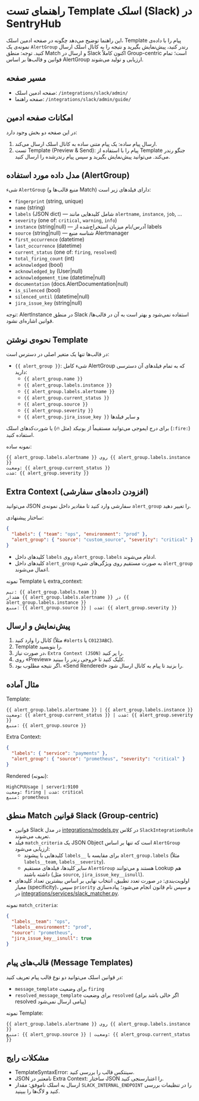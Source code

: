 # راهنمای تست Template اسلک (Slack) در SentryHub

این راهنما توضیح می‌دهد چگونه در صفحه ادمین اسلک، Template پیام را با داده‌ی نمونه‌ی یک `AlertGroup` رندر کنید، پیش‌نمایش بگیرید و نتیجه را به کانال اسلک ارسال کنید.
توجه: منطق Match و ارسال در Slack اکنون کاملاً Group-centric است؛ تمام قوانین و قالب‌ها بر اساس AlertGroup ارزیابی و تولید می‌شوند.

## مسیر صفحه
- صفحه ادمین اسلک: `/integrations/slack/admin/`
- صفحه راهنما: `/integrations/slack/admin/guide/`

## امکانات صفحه ادمین
در این صفحه دو بخش وجود دارد:
1. ارسال پیام ساده: یک پیام متنی ساده به کانال اسلک ارسال می‌کند.
2. تست Template (Preview & Send): پیام را با استفاده از Template جنگو رندر می‌کند. می‌توانید پیش‌نمایش بگیرید و سپس پیام رندرشده را ارسال کنید.

## مدل داده مورد استفاده (AlertGroup)
شیء `AlertGroup` (منبع قالب‌ها و Match) دارای فیلدهای زیر است:

- `fingerprint` (string, unique)
- `name` (string)
- `labels` (JSON dict) — شامل کلیدهایی مانند `alertname`, `instance`, `job`, ...
- `severity` (one of: `critical`, `warning`, `info`)
- `instance` (string|null) — آدرس/نام میزبان استخراج‌شده از labels
- `source` (string|null) — شناسه منبع Alertmanager
- `first_occurrence` (datetime)
- `last_occurrence` (datetime)
- `current_status` (one of: `firing`, `resolved`)
- `total_firing_count` (int)
- `acknowledged` (bool)
- `acknowledged_by` (User|null)
- `acknowledgement_time` (datetime|null)
- `documentation` (docs.AlertDocumentation|null)
- `is_silenced` (bool)
- `silenced_until` (datetime|null)
- `jira_issue_key` (string|null)

توجه: AlertInstance در منطق Slack استفاده نمی‌شود و بهتر است به آن در قالب‌ها/قوانین اشاره‌ای نشود.

## نحوه‌ی نوشتن Template
در قالب‌ها تنها یک متغیر اصلی در دسترس است:

- `{{ alert_group }}`: شیء کامل AlertGroup که به تمام فیلدهای آن دسترسی دارید:
  - `{{ alert_group.name }}`
  - `{{ alert_group.labels.instance }}`
  - `{{ alert_group.labels.alertname }}`
  - `{{ alert_group.current_status }}`
  - `{{ alert_group.source }}`
  - `{{ alert_group.severity }}`
  - `{{ alert_group.jira_issue_key }}` و سایر فیلدها

برای درج ایموجی می‌توانید مستقیماً از یونیکد (مثل 🔥) یا شورت‌کدهای اسلک (`:fire:`) استفاده کنید.

نمونه ساده:
```
{{ alert_group.labels.alertname }} روی {{ alert_group.labels.instance }}
وضعیت: {{ alert_group.current_status }}
شدت: {{ alert_group.severity }}
```

## Extra Context (افزودن داده‌های سفارشی)
می‌توانید JSON سفارشی وارد کنید تا مقادیر داخل نمونه‌ی `alert_group` را تغییر دهید.

ساختار پیشنهادی:
```json
{
  "labels": { "team": "ops", "environment": "prod" },
  "alert_group": { "source": "custom_source", "severity": "critical" }
}
```
- کلیدهای داخل `labels` روی `alert_group.labels` ادغام می‌شوند.
- کلیدهای داخل `alert_group` به صورت مستقیم روی ویژگی‌های شیء `alert_group` اعمال می‌شوند.

نمونه Template با extra_context:
```
تیم: {{ alert_group.labels.team }}
هشدار {{ alert_group.labels.alertname }} در {{ alert_group.labels.instance }}
منبع: {{ alert_group.source }} | شدت: {{ alert_group.severity }}
```

## پیش‌نمایش و ارسال
1. کانال را وارد کنید (مثلاً `#alerts` یا `C0123ABC`).
2. Template را بنویسید.
3. در صورت نیاز، `Extra Context (JSON)` را پر کنید.
4. روی «Preview» کلیک کنید تا خروجی رندر را ببینید.
5. اگر نتیجه مطلوب بود، «Send Rendered» را بزنید تا پیام به کانال ارسال شود.

## مثال آماده
Template:
```
{{ alert_group.labels.alertname }} | {{ alert_group.labels.instance }}
وضعیت: {{ alert_group.current_status }} | شدت: {{ alert_group.severity }}
منبع: {{ alert_group.source }}
```
Extra Context:
```json
{
  "labels": { "service": "payments" },
  "alert_group": { "source": "prometheus", "severity": "critical" }
}
```
Rendered (نمونه):
```
HighCPUUsage | server1:9100
وضعیت: firing | شدت: critical
منبع: prometheus
```

## منطق Match قوانین Slack (Group-centric)
- قوانین Slack در مدل [integrations/models.py](integrations/models.py:80) در کلاس `SlackIntegrationRule` تعریف می‌شوند.
- فیلد `match_criteria` یک JSON Object است که تنها بر اساس `AlertGroup` ارزیابی می‌شود:
  - کلیدهایی با پیشوند `labels__` برای مقایسه با `alert_group.labels` (مثلاً `labels__team`, `labels__severity`).
  - سایر کلیدها، فیلدهای مستقیم `AlertGroup` هستند و می‌توانند Lookup هم داشته باشند (مثل `source`, `jira_issue_key__isnull`).
- اولویت‌بندی: در صورت تعدد تطبیق، انتخاب نهایی بر اساس بیشترین تعداد کلیدهای معیار (specificity)، سپس `priority` و سپس نام قانون انجام می‌شود؛ پیاده‌سازی در [integrations/services/slack_matcher.py](integrations/services/slack_matcher.py:11).

نمونه `match_criteria`:
```json
{
  "labels__team": "ops",
  "labels__environment": "prod",
  "source": "prometheus",
  "jira_issue_key__isnull": true
}
```

## قالب‌های پیام (Message Templates)
در قوانین اسلک می‌توانید دو نوع قالب پیام تعریف کنید:
- `message_template` برای وضعیت `firing`
- `resolved_message_template` برای وضعیت `resolved` (اگر خالی باشد برای resolved پیامی ارسال نمی‌شود)

نمونه Template:
```
{{ alert_group.labels.alertname }} روی {{ alert_group.labels.instance }}
منبع: {{ alert_group.source }} | وضعیت: {{ alert_group.current_status }}
```

## مشکلات رایج
- TemplateSyntaxError: سینتکس قالب را بررسی کنید.
- JSON نامعتبر در Extra Context: ساختار JSON را اعتبارسنجی کنید.
- ارسال به اسلک ناموفق: مقدار `SLACK_INTERNAL_ENDPOINT` را در تنظیمات بررسی کنید و لاگ‌ها را ببینید.
